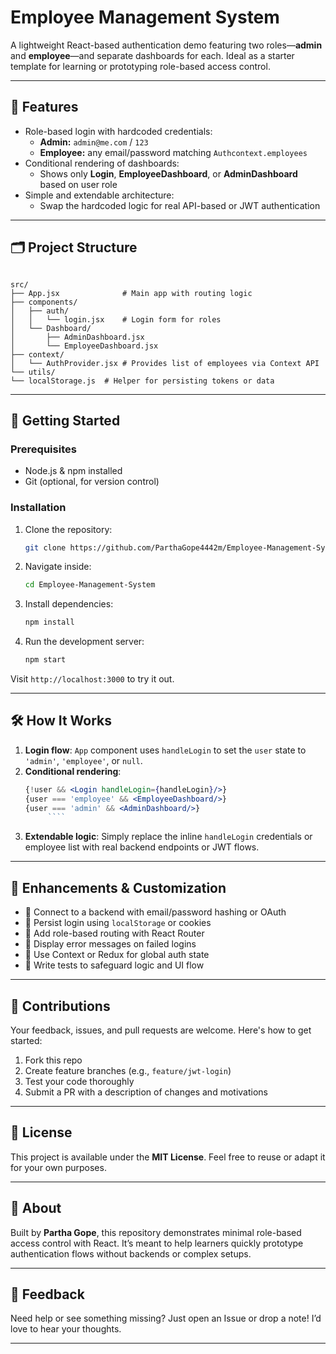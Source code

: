 
# Employee Management System

A lightweight React-based authentication demo featuring two roles—**admin** and **employee**—and separate dashboards for each. Ideal as a starter template for learning or prototyping role-based access control.

---

## 🧩 Features

- Role-based login with hardcoded credentials:
  - **Admin:** `admin@me.com` / `123`
  - **Employee:** any email/password matching `Authcontext.employees`
- Conditional rendering of dashboards:
  - Shows only **Login**, **EmployeeDashboard**, or **AdminDashboard** based on user role
- Simple and extendable architecture:
  - Swap the hardcoded logic for real API-based or JWT authentication

---

## 🗂 Project Structure

```

src/
├── App.jsx              # Main app with routing logic
├── components/
│   ├── auth/
│   │   └── login.jsx    # Login form for roles
│   └── Dashboard/
│       ├── AdminDashboard.jsx
│       └── EmployeeDashboard.jsx
├── context/
│   └── AuthProvider.jsx # Provides list of employees via Context API
└── utils/
└── localStorage.js  # Helper for persisting tokens or data

````

---

## 🚀 Getting Started

### Prerequisites
- Node.js & npm installed
- Git (optional, for version control)

### Installation
1. Clone the repository:
    ```bash
    git clone https://github.com/ParthaGope4442m/Employee-Management-System.git
    ```
2. Navigate inside:
    ```bash
    cd Employee-Management-System
    ```
3. Install dependencies:
    ```bash
    npm install
    ```
4. Run the development server:
    ```bash
    npm start
    ```

Visit `http://localhost:3000` to try it out.

---

## 🛠 How It Works

1. **Login flow**: `App` component uses `handleLogin` to set the `user` state to `'admin'`, `'employee'`, or `null`.
2. **Conditional rendering**:
   ```jsx
   {!user && <Login handleLogin={handleLogin}/>}
   {user === 'employee' && <EmployeeDashboard/>}
   {user === 'admin' && <AdminDashboard/>}
        ````

3. **Extendable logic**: Simply replace the inline `handleLogin` credentials or employee list with real backend endpoints or JWT flows.

---

## 🧪 Enhancements & Customization

* 🔐 Connect to a backend with email/password hashing or OAuth
* 📌 Persist login using `localStorage` or cookies
* 🚦 Add role-based routing with React Router
* 🚨 Display error messages on failed logins
* 🧩 Use Context or Redux for global auth state
* 🧪 Write tests to safeguard logic and UI flow

---

## 🎯 Contributions

Your feedback, issues, and pull requests are welcome. Here's how to get started:

1. Fork this repo
2. Create feature branches (e.g., `feature/jwt-login`)
3. Test your code thoroughly
4. Submit a PR with a description of changes and motivations

---

## 📄 License

This project is available under the **MIT License**. Feel free to reuse or adapt it for your own purposes.

---

## 🧭 About

Built by **Partha Gope**, this repository demonstrates minimal role-based access control with React. It’s meant to help learners quickly prototype authentication flows without backends or complex setups.

---

## 💬 Feedback

Need help or see something missing? Just open an Issue or drop a note! I’d love to hear your thoughts.

---



